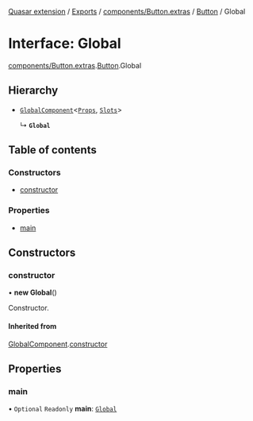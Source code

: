 [Quasar extension](../index.md) / [Exports](../modules.md) / [components/Button.extras](../modules/components_Button_extras.md) / [Button](../modules/components_Button_extras.Button.md) / Global

# Interface: Global

[components/Button.extras](../modules/components_Button_extras.md).[Button](../modules/components_Button_extras.Button.md).Global

## Hierarchy

- [`GlobalComponent`](components_api_misc.GlobalComponent.md)<[`Props`](components_Button_extras.Button.Props.md), [`Slots`](components_Button_extras.Button.Slots.md)\>

  ↳ **`Global`**

## Table of contents

### Constructors

- [constructor](components_Button_extras.Button.Global.md#constructor)

### Properties

- [main](components_Button_extras.Button.Global.md#main)

## Constructors

### constructor

• **new Global**()

Constructor.

#### Inherited from

[GlobalComponent](components_api_misc.GlobalComponent.md).[constructor](components_api_misc.GlobalComponent.md#constructor)

## Properties

### main

• `Optional` `Readonly` **main**: [`Global`](components_BaseButton_extras.BaseButton.Global.md)
